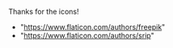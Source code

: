Thanks for the icons!
- "https://www.flaticon.com/authors/freepik"
- "https://www.flaticon.com/authors/srip"
